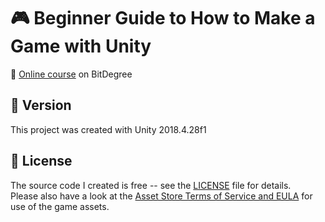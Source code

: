 # :video_game: Beginner Guide to How to Make a Game with Unity

:link: [Online course](https://www.bitdegree.org/course/how-to-make-a-game-with-unity) on BitDegree

## :memo: Version

This project was created with Unity 2018.4.28f1

## :page_with_curl: License

The source code I created is free -- see the [LICENSE](LICENSE) file for details.  
Please also have a look at the [Asset Store Terms of Service and EULA](https://unity3d.com/legal/as_terms) for use of the game assets.
